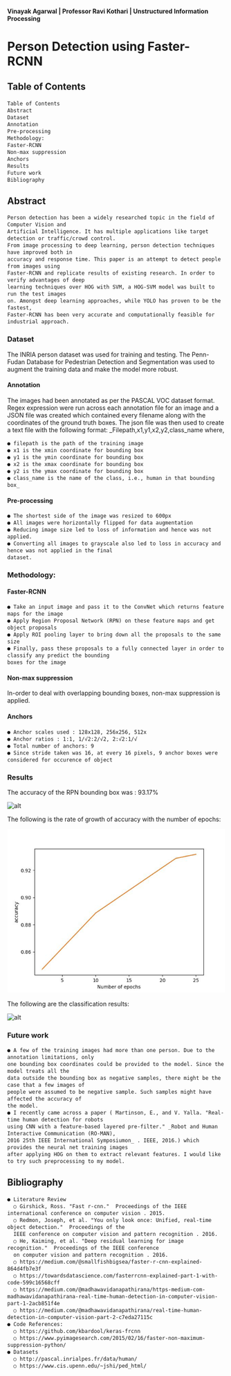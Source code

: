 #### Vinayak Agarwal | Professor Ravi Kothari | Unstructured Information Processing

# Person Detection using Faster-RCNN

## Table of Contents

```
Table of Contents
Abstract
Dataset
Annotation
Pre-processing
Methodology:
Faster-RCNN
Non-max suppression
Anchors
Results
Future work
Bibliography
```
## Abstract

```
Person detection has been a widely researched topic in the field of Computer Vision and
Artificial Intelligence. It has multiple applications like target detection or traffic/crowd control.
From image processing to deep learning, person detection techniques have improved both in
accuracy and response time. This paper is an attempt to detect people from images using
Faster-RCNN and replicate results of existing research. In order to verify advantages of deep
learning techniques over HOG with SVM, a HOG-SVM model was built to run the test images
on. Amongst deep learning approaches, while YOLO has proven to be the fastest,
Faster-RCNN has been very accurate and computationally feasible for industrial approach.
```

### Dataset

The INRIA person dataset was used for training and testing. The Penn-Fudan Database for Pedestrian
Detection and Segmentation was used to augment the training data and make the model more robust.

#### Annotation

The images had been annotated as per the PASCAL VOC dataset format. Regex expression were run
across each annotation file for an image and a JSON file was created which contained every filename
along with the coordinates of the ground truth boxes. The json file was then used to create a text file
with the following format:
_Filepath,x1,y1,x2,y2,class_name
where,
```
● filepath is the path of the training image
● x1 is the xmin coordinate for bounding box
● y1 is the ymin coordinate for bounding box
● x2 is the xmax coordinate for bounding box
● y2 is the ymax coordinate for bounding box
● class_name is the name of the class, i.e., human in that bounding box_
```
#### Pre-processing

```
● The shortest side of the image was resized to 600px
● All images were horizontally flipped for data augmentation
● Reducing image size led to loss of information and hence was not applied.
● Converting all images to grayscale also led to loss in accuracy and hence was not applied in the final
dataset.
```
### Methodology:

#### Faster-RCNN

```
● Take an input image and pass it to the ConvNet which returns feature maps for the image
● Apply Region Proposal Network (RPN) on these feature maps and get object proposals
● Apply ROI pooling layer to bring down all the proposals to the same size
● Finally, pass these proposals to a fully connected layer in order to classify any predict the bounding
boxes for the image
```

#### Non-max suppression

In-order to deal with overlapping bounding boxes, non-max suppression is applied.


#### Anchors

```
● Anchor scales used : 128x128, 256x256, 512x
● Anchor ratios : 1:1, 1/√2:2/√2, 2:√2:1/√
● Total number of anchors: 9
● Since stride taken was 16, at every 16 pixels, 9 anchor boxes were considered for occurence of object
```
### Results

The accuracy of the RPN bounding box was : 93.17%

![alt](https://github.com/Vinayak96/people_detection/blob/master/test_results/Screenshot%202018-11-16%20at%202.01.38%20PM.png)

The following is the rate of growth of accuracy with the number of epochs:

![alt](/test_results/plot.png)


The following are the classification results:

![alt](https://github.com/Vinayak96/people_detection/blob/master/test_results/multiperson.png)



### Future work

```
● A few of the training images had more than one person. Due to the annotation limitations, only
one bounding box coordinates could be provided to the model. Since the model treats all the
data outside the bounding box as negative samples, there might be the case that a few images of
people were assumed to be negative sample. Such samples might have affected the accuracy of
the model.
● I recently came across a paper ( Martinson, E., and V. Yalla. "Real-time human detection for robots 
using CNN with a feature-based layered pre-filter." _Robot and Human Interactive Communication (RO-MAN), 
2016 25th IEEE International Symposiumon_ . IEEE, 2016.) which provides the neural net training images 
after applying HOG on them to extract relevant features. I would like to try such preprocessing to my model.
```
## Bibliography

```
● Literature Review
  ○ Girshick, Ross. "Fast r-cnn." ​ Proceedings of the IEEE international conference on computer vision ​. 2015.
  ○ Redmon, Joseph, et al. "You only look once: Unified, real-time object detection." ​ Proceedings of the
  IEEE conference on computer vision and pattern recognition ​. 2016.
  ○ He, Kaiming, et al. "Deep residual learning for image recognition." ​ Proceedings of the IEEE conference
  on computer vision and pattern recognition ​. 2016.
  ○ https://medium.com/@smallfishbigsea/faster-r-cnn-explained-864d4fb7e3f
  ○ https://towardsdatascience.com/fasterrcnn-explained-part-1-with-code-599c16568cff
  ○ https://medium.com/@madhawavidanapathirana/https-medium-com-madhawavidanapathirana-real-time-human-detection-in-computer-vision-part-1-2acb851f4e
  ○ https://medium.com/@madhawavidanapathirana/real-time-human-detection-in-computer-vision-part-2-c7eda27115c
● Code References:
  ○ https://github.com/kbardool/keras-frcnn
  ○ https://www.pyimagesearch.com/2015/02/16/faster-non-maximum-suppression-python/
● Datasets
  ○ http://pascal.inrialpes.fr/data/human/
  ○ https://www.cis.upenn.edu/~jshi/ped_html/
```

